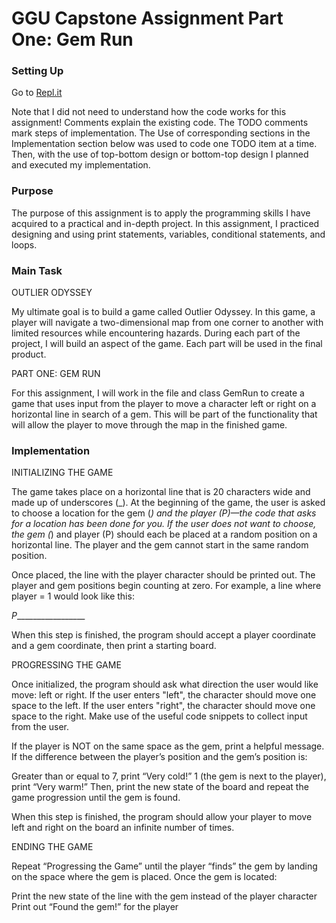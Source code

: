 # GGU Capstone Assignment Part One: Gem Run

### Setting Up
Go to [Repl.it](https://replit.com/@williamm275/GemRun#GemRun.java)

Note that I did not need to understand how the code works for this assignment! Comments explain the existing code. The TODO comments mark steps of implementation. The Use of corresponding sections in the Implementation section below was used to code one TODO item at a time. Then, with the use of top-bottom design or bottom-top design I planned and executed my implementation.

### Purpose
The purpose of this assignment is to apply the programming skills I have acquired to a practical and in-depth project. In this assignment, I practiced designing and using print statements, variables, conditional statements, and loops.

### Main Task
OUTLIER ODYSSEY

My ultimate goal is to build a game called Outlier Odyssey. In this game, a player will navigate a two-dimensional map from one corner to another with limited resources while encountering hazards. During each part of the project, I will build an aspect of the game. Each part will be used in the final product.

PART ONE: GEM RUN

For this assignment, I will work in the file and class GemRun to create a game that uses input from the player to move a character left or right on a horizontal line in search of a gem. This will be part of the functionality that will allow the player to move through the map in the finished game.

### Implementation
INITIALIZING THE GAME

The game takes place on a horizontal line that is 20 characters wide and made up of underscores (_). At the beginning of the game, the user is asked to choose a location for the gem (*) and the player (P)—the code that asks for a location has been done for you. If the user does not want to choose, the gem (*) and player (P) should each be placed at a random position on a horizontal line. The player and the gem cannot start in the same random position.

Once placed, the line with the player character should be printed out. The player and gem positions begin counting at zero. For example, a line where player = 1 would look like this:

_P__________________

When this step is finished, the program should accept a player coordinate and a gem coordinate, then print a starting board.

PROGRESSING THE GAME

Once initialized, the program should ask what direction the user would like move: left or right. If the user enters "left", the character should move one space to the left. If the user enters "right", the character should move one space to the right. Make use of the useful code snippets to collect input from the user.

If the player is NOT on the same space as the gem, print a helpful message. If the difference between the player’s position and the gem’s position is:

Greater than or equal to 7, print “Very cold!”
1 (the gem is next to the player), print “Very warm!”
Then, print the new state of the board and repeat the game progression until the gem is found.

When this step is finished, the program should allow your player to move left and right on the board an infinite number of times.

ENDING THE GAME

Repeat “Progressing the Game” until the player “finds” the gem by landing on the space where the gem is placed. Once the gem is located:

Print the new state of the line with the gem instead of the player character
Print out “Found the gem!” for the player
